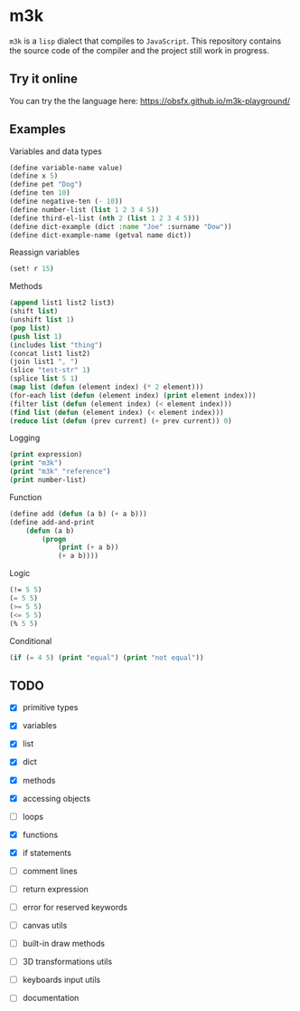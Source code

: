 # m3k

`m3k` is a `lisp` dialect that compiles to `JavaScript`. This repository contains the source code of the compiler and the project still work in progress.



## Try it online

You can try the the language here: https://obsfx.github.io/m3k-playground/



## Examples

Variables and data types

```lisp
(define variable-name value)
(define x 5)
(define pet "Dog")
(define ten 10)
(define negative-ten (- 10))
(define number-list (list 1 2 3 4 5))
(define third-el-list (nth 2 (list 1 2 3 4 5)))
(define dict-example (dict :name "Joe" :surname "Dow"))
(define dict-example-name (getval name dict))
```

Reassign variables

```lisp
(set! r 15)
```



Methods

```lisp
(append list1 list2 list3)
(shift list)
(unshift list 1)
(pop list)
(push list 1)
(includes list "thing")
(concat list1 list2)
(join list1 ", ")
(slice "test-str" 1)
(splice list 5 1)
(map list (defun (element index) (* 2 element)))
(for-each list (defun (element index) (print element index)))
(filter list (defun (element index) (< element index)))
(find list (defun (element index) (< element index)))
(reduce list (defun (prev current) (+ prev current)) 0)
```



Logging

```lisp
(print expression)
(print "m3k")
(print "m3k" "reference")
(print number-list)
```



Function 

```lisp
(define add (defun (a b) (+ a b)))
(define add-and-print 
    (defun (a b) 
        (progn
            (print (+ a b))
            (+ a b))))
```



Logic

```lisp
(!= 5 5)
(= 5 5)
(>= 5 5)
(<= 5 5)
(% 5 5)
```



Conditional

```lisp
(if (= 4 5) (print "equal") (print "not equal"))
```



## TODO

- [x] primitive types
- [x] variables
- [x] list
- [x] dict
- [x] methods
- [x] accessing objects
- [ ] loops
- [x] functions
- [x] if statements
- [ ] comment lines
- [ ] return expression
- [ ] error for reserved keywords
- [ ] canvas utils
- [ ] built-in draw methods
- [ ] 3D transformations utils
- [ ] keyboards input utils
- [ ] documentation

